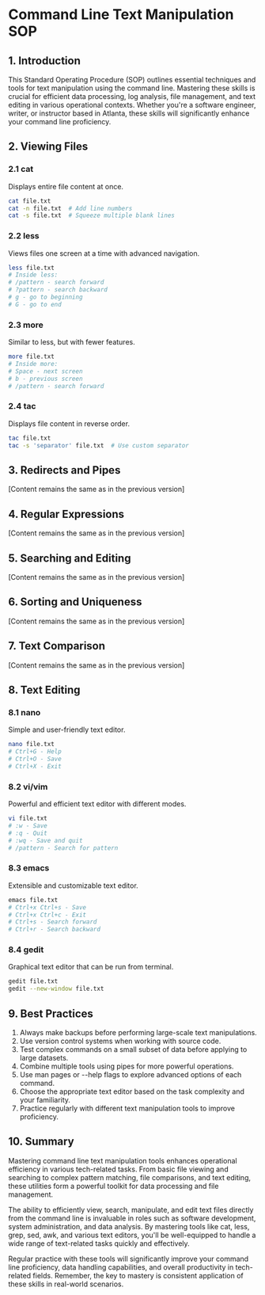# Command Line Text Manipulation SOP

## 1. Introduction

This Standard Operating Procedure (SOP) outlines essential techniques and tools for text manipulation using the command line. Mastering these skills is crucial for efficient data processing, log analysis, file management, and text editing in various operational contexts. Whether you're a software engineer, writer, or instructor based in Atlanta, these skills will significantly enhance your command line proficiency.

## 2. Viewing Files

### 2.1 cat
Displays entire file content at once.
```bash
cat file.txt
cat -n file.txt  # Add line numbers
cat -s file.txt  # Squeeze multiple blank lines
```

### 2.2 less
Views files one screen at a time with advanced navigation.
```bash
less file.txt
# Inside less:
# /pattern - search forward
# ?pattern - search backward
# g - go to beginning
# G - go to end
```

### 2.3 more
Similar to less, but with fewer features.
```bash
more file.txt
# Inside more:
# Space - next screen
# b - previous screen
# /pattern - search forward
```

### 2.4 tac
Displays file content in reverse order.
```bash
tac file.txt
tac -s 'separator' file.txt  # Use custom separator
```

## 3. Redirects and Pipes

[Content remains the same as in the previous version]

## 4. Regular Expressions

[Content remains the same as in the previous version]

## 5. Searching and Editing

[Content remains the same as in the previous version]

## 6. Sorting and Uniqueness

[Content remains the same as in the previous version]

## 7. Text Comparison

[Content remains the same as in the previous version]

## 8. Text Editing

### 8.1 nano
Simple and user-friendly text editor.
```bash
nano file.txt
# Ctrl+G - Help
# Ctrl+O - Save
# Ctrl+X - Exit
```

### 8.2 vi/vim
Powerful and efficient text editor with different modes.
```bash
vi file.txt
# :w - Save
# :q - Quit
# :wq - Save and quit
# /pattern - Search for pattern
```

### 8.3 emacs
Extensible and customizable text editor.
```bash
emacs file.txt
# Ctrl+x Ctrl+s - Save
# Ctrl+x Ctrl+c - Exit
# Ctrl+s - Search forward
# Ctrl+r - Search backward
```

### 8.4 gedit
Graphical text editor that can be run from terminal.
```bash
gedit file.txt
gedit --new-window file.txt
```

## 9. Best Practices

1. Always make backups before performing large-scale text manipulations.
2. Use version control systems when working with source code.
3. Test complex commands on a small subset of data before applying to large datasets.
4. Combine multiple tools using pipes for more powerful operations.
5. Use man pages or --help flags to explore advanced options of each command.
6. Choose the appropriate text editor based on the task complexity and your familiarity.
7. Practice regularly with different text manipulation tools to improve proficiency.

## 10. Summary

Mastering command line text manipulation tools enhances operational efficiency in various tech-related tasks. From basic file viewing and searching to complex pattern matching, file comparisons, and text editing, these utilities form a powerful toolkit for data processing and file management. 

The ability to efficiently view, search, manipulate, and edit text files directly from the command line is invaluable in roles such as software development, system administration, and data analysis. By mastering tools like cat, less, grep, sed, awk, and various text editors, you'll be well-equipped to handle a wide range of text-related tasks quickly and effectively.

Regular practice with these tools will significantly improve your command line proficiency, data handling capabilities, and overall productivity in tech-related fields. Remember, the key to mastery is consistent application of these skills in real-world scenarios.